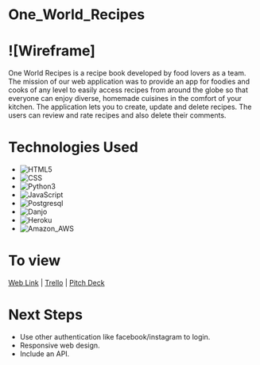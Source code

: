 # One_World_Recipes
# ![Wireframe]
One World Recipes is a recipe book developed by food lovers as a team. The mission of our web application was to provide an app for foodies and cooks of any level to easily access recipes from around the globe so that everyone can enjoy diverse, homemade cuisines in the comfort of your kitchen. The application lets you to create, update and delete recipes. The users can review and rate recipes and also delete their comments. 
# Technologies Used
* ![HTML5](https://img.shields.io/badge/HTML5-E34F26?style=for-the-badge&logo=html5&logoColor=white)
* ![CSS](https://img.shields.io/badge/CSS-239120?&style=for-the-badge&logo=css3&logoColor=white)
* ![Python3](https://img.shields.io/badge/Python-3776AB?style=for-the-badge&logo=python&logoColor=white)
* ![JavaScript](https://img.shields.io/badge/JavaScript-F7DF1E?style=for-the-badge&logo=javascript&logoColor=black)
* ![Postgresql](https://img.shields.io/badge/PostgreSQL-316192?style=for-the-badge&logo=postgresql&logoColor=white)
* ![Danjo](https://img.shields.io/badge/Django-092E20?style=for-the-badge&logo=django&logoColor=white)
* ![Heroku](https://img.shields.io/badge/Heroku-430098?style=for-the-badge&logo=heroku&logoColor=white)
* ![Amazon_AWS](https://img.shields.io/badge/Amazon_AWS-232F3E?style=for-the-badge&logo=amazon-aws&logoColor=white)
# To view
[Web Link]() |
[Trello](https://trello.com/b/74cS6URg/one-world-recipes) |
[Pitch Deck](https://docs.google.com/presentation/d/1EU5_cAwBCqRbp-pZEighCp3kwLU2k6e3f4YYXm_YEGc/edit#slide=id.p)
# Next Steps
* Use other authentication like facebook/instagram to login.
* Responsive web design.
* Include an API.
